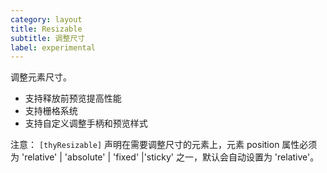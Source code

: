 ```yaml
---
category: layout
title: Resizable
subtitle: 调整尺寸
label: experimental
---
```


调整元素尺寸。

- 支持释放前预览提高性能
- 支持栅格系统
- 支持自定义调整手柄和预览样式



注意： `[thyResizable]` 声明在需要调整尺寸的元素上，元素 position 属性必须为 'relative' | 'absolute' | 'fixed' |'sticky' 之一，默认会自动设置为 'relative'。

